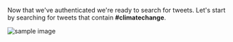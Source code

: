 <!--title={Finding Tweets}-->

Now that we've authenticated we're ready to search for tweets. Let's start by searching for tweets that contain **#climatechange**.

![sample image](https://www.diggitmagazine.com/sites/default/files/styles/inline_image/public/Climate%20change%20photo_1.jpg?itok=2BfiKsqU)
